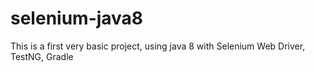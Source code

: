 # selenium-java8
This is a first very basic project, using java 8 with Selenium Web Driver, TestNG, Gradle
